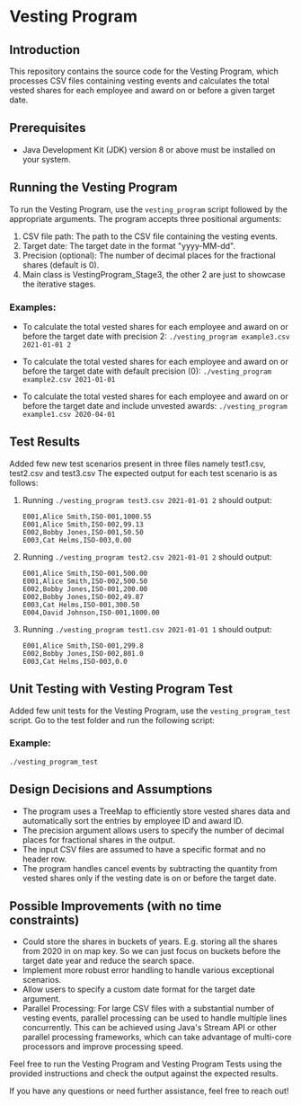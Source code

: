 # Vesting Program

## Introduction
This repository contains the source code for the Vesting Program, which processes CSV files containing vesting events and calculates the total vested shares for each employee and award on or before a given target date.

## Prerequisites
- Java Development Kit (JDK) version 8 or above must be installed on your system.

## Running the Vesting Program
To run the Vesting Program, use the `vesting_program` script followed by the appropriate arguments. The program accepts three positional arguments:
1. CSV file path: The path to the CSV file containing the vesting events.
2. Target date: The target date in the format "yyyy-MM-dd".
3. Precision (optional): The number of decimal places for the fractional shares (default is 0).
4. Main class is VestingProgram_Stage3, the other 2 are just to showcase the iterative stages.

### Examples:
- To calculate the total vested shares for each employee and award on or before the target date with precision 2:
`./vesting_program example3.csv 2021-01-01 2`

- To calculate the total vested shares for each employee and award on or before the target date with default precision (0):
`./vesting_program example2.csv 2021-01-01`

- To calculate the total vested shares for each employee and award on or before the target date and include unvested awards:
`./vesting_program example1.csv 2020-04-01`


## Test Results
Added few new test scenarios present in three files namely test1.csv, test2.csv and test3.csv
The expected output for each test scenario is as follows:
1. Running `./vesting_program test3.csv 2021-01-01 2` should output:
   ```
   E001,Alice Smith,ISO-001,1000.55   
   E001,Alice Smith,ISO-002,99.13    
   E002,Bobby Jones,ISO-001,50.50  
   E003,Cat Helms,ISO-003,0.00  
   ```
2. Running `./vesting_program test2.csv 2021-01-01 2` should output:
    ```
   E001,Alice Smith,ISO-001,500.00
   E001,Alice Smith,ISO-002,500.50
   E002,Bobby Jones,ISO-001,200.00
   E002,Bobby Jones,ISO-002,49.87
   E003,Cat Helms,ISO-001,300.50
   E004,David Johnson,ISO-001,1000.00
    ```

3. Running `./vesting_program test1.csv 2021-01-01 1` should output:
   ```
   E001,Alice Smith,ISO-001,299.8
   E002,Bobby Jones,ISO-002,801.0
   E003,Cat Helms,ISO-003,0.0
   ```

## Unit Testing with Vesting Program Test
Added few unit tests for the Vesting Program, use the `vesting_program_test` script. 
Go to the test folder and run the following script:

### Example:
`./vesting_program_test`


## Design Decisions and Assumptions
- The program uses a TreeMap to efficiently store vested shares data and automatically sort the entries by employee ID and award ID.
- The precision argument allows users to specify the number of decimal places for fractional shares in the output.
- The input CSV files are assumed to have a specific format and no header row.
- The program handles cancel events by subtracting the quantity from vested shares only if the vesting date is on or before the target date.

## Possible Improvements (with no time constraints)
- Could store the shares in buckets of years. E.g. storing all the shares from 2020 in on map key. So we can just focus on buckets before the target date year and reduce the search space.
- Implement more robust error handling to handle various exceptional scenarios.
- Allow users to specify a custom date format for the target date argument.
- Parallel Processing: For large CSV files with a substantial number of vesting events, parallel processing can be used to handle multiple lines concurrently. This can be achieved using Java's Stream API or other parallel processing frameworks, which can take advantage of multi-core processors and improve processing speed.



Feel free to run the Vesting Program and Vesting Program Tests using the provided instructions and check the output against the expected results.

If you have any questions or need further assistance, feel free to reach out!
